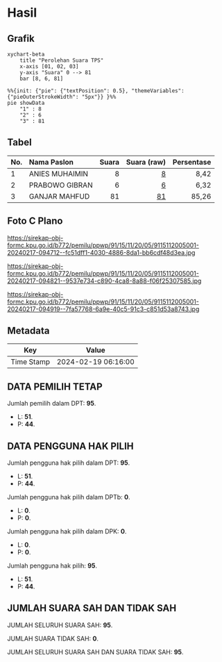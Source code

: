# Hasil

## Grafik

```mermaid
xychart-beta
    title "Perolehan Suara TPS"
    x-axis [01, 02, 03]
    y-axis "Suara" 0 --> 81
    bar [8, 6, 81]
```

```mermaid
%%{init: {"pie": {"textPosition": 0.5}, "themeVariables": {"pieOuterStrokeWidth": "5px"}} }%%
pie showData
    "1" : 8
    "2" : 6
    "3" : 81
```

## Tabel

| No. | Nama Paslon    | Suara | Suara (raw) | Persentase |
|:--- |:-------------- | -----:| -----------:| ----------:|
| 1   | ANIES MUHAIMIN | 8     | [8][p-1]    | 8,42       |
| 2   | PRABOWO GIBRAN | 6     | [6][p-2]    | 6,32       |
| 3   | GANJAR MAHFUD  | 81    | [81][p-3]   | 85,26      |


[p-1]: https://github.com/gigit-pemilu/pemilu-2024-91-papua/blob/main/pilpres/hitung-suara/sub/91-papua/sub/15-waropen/sub/11-oudate/sub/2005-rasawa/sub/001-tps/sub/paslon-1.txt
[p-2]: https://github.com/gigit-pemilu/pemilu-2024-91-papua/blob/main/pilpres/hitung-suara/sub/91-papua/sub/15-waropen/sub/11-oudate/sub/2005-rasawa/sub/001-tps/sub/paslon-2.txt
[p-3]: https://github.com/gigit-pemilu/pemilu-2024-91-papua/blob/main/pilpres/hitung-suara/sub/91-papua/sub/15-waropen/sub/11-oudate/sub/2005-rasawa/sub/001-tps/sub/paslon-3.txt

## Foto C Plano

https://sirekap-obj-formc.kpu.go.id/b772/pemilu/ppwp/91/15/11/20/05/9115112005001-20240217-094712--fc51dff1-4030-4886-8da1-bb6cdf48d3ea.jpg

https://sirekap-obj-formc.kpu.go.id/b772/pemilu/ppwp/91/15/11/20/05/9115112005001-20240217-094821--9537e734-c890-4ca8-8a88-f06f25307585.jpg

https://sirekap-obj-formc.kpu.go.id/b772/pemilu/ppwp/91/15/11/20/05/9115112005001-20240217-094919--7fa57768-6a9e-40c5-91c3-c851d53a8743.jpg


## Metadata

| Key        | Value               |
| ---------- | ------------------- |
| Time Stamp | 2024-02-19 06:16:00 |


## DATA PEMILIH TETAP

Jumlah pemilih dalam DPT: **95**.
 * L: **51**.
 * P: **44**.

## DATA PENGGUNA HAK PILIH

Jumlah pengguna hak pilih dalam DPT: **95**.
 * L: **51**.
 * P: **44**.

Jumlah pengguna hak pilih dalam DPTb: **0**.
 * L: **0**.
 * P: **0**.

Jumlah pengguna hak pilih dalam DPK: **0**.
 * L: **0**.
 * P: **0**.

Jumlah pengguna hak pilih: **95**.
 * L: **51**.
 * P: **44**.

## JUMLAH SUARA SAH DAN TIDAK SAH

JUMLAH SELURUH SUARA SAH: **95**.

JUMLAH SUARA TIDAK SAH: **0**.

JUMLAH SELURUH SUARA SAH DAN SUARA TIDAK SAH: **95**.


